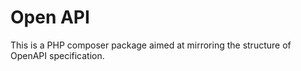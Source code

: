 # Open API

This is a PHP composer package aimed at mirroring the structure of OpenAPI specification.

